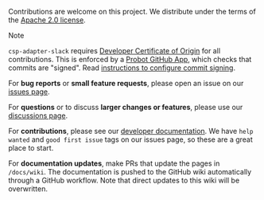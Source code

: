 Contributions are welcome on this project. We distribute under the terms of the [Apache 2.0 license](https://github.com/Point72/csp-adapter-slack/blob/main/LICENSE).

> [!NOTE]
>
> `csp-adapter-slack` requires [Developer Certificate of Origin](https://en.wikipedia.org/wiki/Developer_Certificate_of_Origin) for all contributions.
> This is enforced by a [Probot GitHub App](https://probot.github.io/apps/dco/), which checks that commits are "signed".
> Read [instructions to configure commit signing](Local-Development-Setup#configure-commit-signing).

For **bug reports** or **small feature requests**, please open an issue on our [issues page](https://github.com/Point72/csp-adapter-slack/issues).

For **questions** or to discuss **larger changes or features**, please use our [discussions page](https://github.com/Point72/csp-adapter-slack/discussions).

For **contributions**, please see our [developer documentation](Local-Development-Setup). We have `help wanted` and `good first issue` tags on our issues page, so these are a great place to start.

For **documentation updates**, make PRs that update the pages in `/docs/wiki`. The documentation is pushed to the GitHub wiki automatically through a GitHub workflow. Note that direct updates to this wiki will be overwritten.
